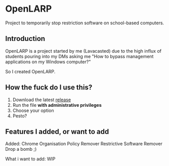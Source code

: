 # OpenLARP
Project to temporarily stop restriction software on school-based computers.

## Introduction

OpenLARP is a project started by me (Lavacasted) due to the high influx of students pouring into my DMs asking me "How to bypass management applications on my Windows computer?"

So I created OpenLARP.

## How the fuck do I use this?

1. Download the latest [release](https://github.com/Lavacasted/OpenLARP/releases)
2. Run the file **with administrative privileges**
3. Choose your option
4. Pesto?

## Features I added, or want to add

Added:
Chrome Organisation Policy Remover
Restrictive Software Remover
Drop a bomb ;)

What i want to add:
WIP
